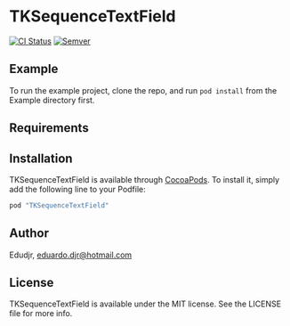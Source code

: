 # TKSequenceTextField

[![CI Status](http://img.shields.io/travis/tokenlab/TKSequenceTextField.svg?style=flat)](https://travis-ci.org/Edudjr/TKSequenceTextField)
[![Semver](http://img.shields.io/SemVer/2.0.0.png)](http://semver.org/spec/v2.0.0.html)

## Example

To run the example project, clone the repo, and run `pod install` from the Example directory first.

## Requirements

## Installation

TKSequenceTextField is available through [CocoaPods](http://cocoapods.org). To install
it, simply add the following line to your Podfile:

```ruby
pod "TKSequenceTextField"
```

## Author

Edudjr, eduardo.djr@hotmail.com

## License

TKSequenceTextField is available under the MIT license. See the LICENSE file for more info.
